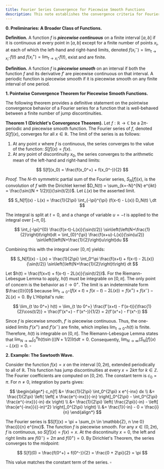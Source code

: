 ```yaml
---
title: Fourier Series Convergence for Piecewise Smooth Functions
description: This note establishes the convergence criteria for Fourier series of piecewise smooth functions, with a specific focus on the behavior at points of continuity and at jump discontinuities.
---
```


**0. Preliminaries: A Broader Class of Functions.**

**Definition.**
A function $f$ is ***piecewise continuous*** on a finite interval $[a, b]$ if it is continuous at every point in $[a, b]$ except for a finite number of points $x_i$, at each of which the left-hand and right-hand limits, denoted $f(x_i^-) = \lim_{t \to x_i^-} f(t)$ and $f(x_i^+) = \lim_{t \to x_i^+} f(t)$, exist and are finite.

**Definition.**
A function $f$ is ***piecewise smooth*** on an interval if both the function $f$ and its derivative $f'$ are piecewise continuous on that interval. A periodic function is piecewise smooth if it is piecewise smooth on any finite interval of one period.

**1. Pointwise Convergence Theorem for Piecewise Smooth Functions.**

The following theorem provides a definitive statement on the pointwise convergence behavior of a Fourier series for a function that is well-behaved between a finite number of jump discontinuities.

**Theorem 1 (Dirichlet's Convergence Theorem).**
Let $f: \mathbb{R} \to \mathbb{C}$ be a $2\pi$-periodic and piecewise smooth function. The Fourier series of $f$, denoted $S[f](x)$, converges for all $x \in \mathbb{R}$. The limit of the series is as follows:
1. At any point $x$ where $f$ is continuous, the series converges to the value of the function: $S[f](x) = f(x)$.
2. At any point of discontinuity $x_0$, the series converges to the arithmetic mean of the left-hand and right-hand limits:

$$
S[f](x_0) = \frac{f(x_0^+) + f(x_0^-)}{2}
$$

*Proof.*
The $N$-th symmetric partial sum of the Fourier series, $S_N[f](x)$, is the convolution of $f$ with the Dirichlet kernel $D_N(t) = \sum_{k=-N}^{N} e^{ikt} = \frac{\sin((N + 1/2)t)}{\sin(t/2)}$. Let $L(x)$ be the asserted limit.

$$
S_N[f](x) - L(x) = \frac{1}{2\pi} \int_{-\pi}^{\pi} (f(x-t) - L(x)) D_N(t) \,dt
$$

The integral is split at $t=0$, and a change of variable $u=-t$ is applied to the integral over $[-\pi, 0]$.

$$
\int_{-\pi}^{0} \frac{f(x-t)-L(x)}{\sin(t/2)} \sin\left(\left(N+\frac{1}{2}\right)t\right)dt = \int_{0}^{\pi} \frac{f(x+u)-L(x)}{\sin(u/2)} \sin\left(\left(N+\frac{1}{2}\right)u\right)du
$$

Combining this with the integral over $[0, \pi]$ yields:

$$
S_N[f](x) - L(x) = \frac{1}{2\pi} \int_0^\pi \frac{f(x+t) + f(x-t) - 2L(x)}{\sin(t/2)} \sin\left(\left(N+\frac{1}{2}\right)t\right) dt
$$

Let $h(t) = \frac{f(x+t) + f(x-t) - 2L(x)}{\sin(t/2)}$. For the Riemann-Lebesgue Lemma to apply, $h(t)$ must be integrable on $[0, \pi]$. The only point of concern is the behavior as $t \to 0^+$. The limit is an indeterminate form $\frac{0}{0}$ because $\lim_{t \to 0^+} (f(x+t) + f(x-t) - 2L(x)) = f(x^+) + f(x^-) - 2L(x) = 0$. By L'Hôpital's rule:

$$
\lim_{t \to 0^+} h(t) = \lim_{t \to 0^+} \frac{f'(x+t) - f'(x-t)}{\frac{1}{2}\cos(t/2)} = \frac{f'(x^+) - f'(x^-)}{1/2} = 2(f'(x^+) - f'(x^-))
$$

Since $f$ is piecewise smooth, $f'$ is piecewise continuous. Thus, the one-sided limits $f'(x^+)$ and $f'(x^-)$ are finite, which implies $\lim_{t \to 0^+} h(t)$ is finite. Therefore, $h(t)$ is integrable on $[0, \pi]$. The Riemann-Lebesgue Lemma states that $\lim_{N \to \infty} \int_0^\pi h(t) \sin(((N+1/2))t) dt = 0$. Consequently, $\lim_{N \to \infty} (S_N[f](x) - L(x)) = 0$. $\square$

**2. Example: The Sawtooth Wave.**

Consider the function $f(x)=x$ on the interval $[0, 2\pi)$, extended periodically to all of $\mathbb{R}$. This function has jump discontinuities at every $x = 2k\pi$ for $k \in \mathbb{Z}$. The Fourier coefficients are computed on $[0, 2\pi)$. The constant term is $c_0 = \pi$. For $n \ne 0$, integration by parts gives:

$$
\begin{align*}
c_n[f] &= \frac{1}{2\pi} \int_0^{2\pi} x e^{-inx} dx \\
&= \frac{1}{2\pi} \left( \left[ x \frac{e^{-inx}}{-in} \right]_0^{2\pi} - \int_0^{2\pi} \frac{e^{-inx}}{-in} dx \right) \\
&= \frac{1}{2\pi} \left( \frac{2\pi}{-in} - \left[ \frac{e^{-inx}}{(-in)^2} \right]_0^{2\pi} \right) \\
&= \frac{1}{-in} - 0 = \frac{i}{n}
\end{align*}
$$

The Fourier series is $S[f](x) = \pi + \sum_{n \in \mathbb{Z}, n \ne 0} \frac{i}{n} e^{inx}$. The function $f$ is piecewise smooth. For any $x \in (0, 2\pi)$, $f$ is continuous, so $S[f](x) = f(x) = x$. At the discontinuity $x=0$, the left and right limits are $f(0^-) = 2\pi$ and $f(0^+) = 0$. By Dirichlet's Theorem, the series converges to the midpoint:

$$
S[f](0) = \frac{f(0^+) + f(0^-)}{2} = \frac{0 + 2\pi}{2} = \pi
$$

This value matches the constant term of the series. $\square$